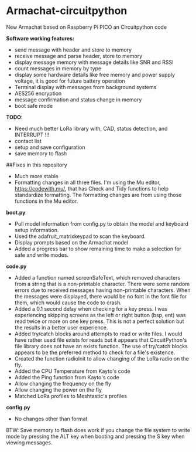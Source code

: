 # Armachat-circuitpython
New Armachat based on Raspberry Pi PICO an Circuitpython code

**Software working features:**

- send message with header and store to memory
- receive message and parse header, store to memory
- display message memory with message details like SNR and RSSI
- count messages in memory by type
- display some hardware details like free memory and power supply voltage, it is good for future battery operation
- Terminal display with messages from background systems
- AES256 encryption
- message confirmation and status change in memory
- boot safe mode


**TODO:**

- Need much better LoRa library with, CAD, status detection, and INTERRUPT !!!
- contact list
- setup and save configuration
- save memory to flash



##Fixes in this repository

- Much more stable
- Formatting changes in all three files. I'm using the Mu editor, <a href="https://codewith.mu/">https://codewith.mu/</a>, that has Check and Tidy functions to help standardize formatting. The formatting changes are from using those functions in the Mu editor.

**boot.py**

- Pull model information from config.py to obtain the model and keyboard setup information.
- Used the adafruit_matrixkeypad to scan the keyboard.
- Display prompts based on the Armachat model
- Added a progress bar to show remaining time to make a selection for safe and write modes.

**code.py**

- Added a function named screenSafeText, which removed characters from a string that is a non-printable character. There were some random errors due to received messages having non-printable characters. When the messages were displayed, there would be no font in the font file for them, which would cause the code to crash.
- Added a 0.1 second delay when checking for a key press. I was experiencing skipping screens as the left or right button (bsp, ent) was read twice or more on one key press. This is not a perfect solution but the results in a better user experience.
- Added try/catch blocks around attempts to read or write files. I would have rather used file exists for reads but it appears that CircuitPython's file library does not have an exists function. The use of try/catch blocks appears to be the preferred method to check for a file's existence.
- Created the function radioInit to allow changing of the LoRa radio on the fly.
- Added the CPU Temperature from Kayto's code
- Added the Ping function from Kayto's code
- Allow changing the frequency on the fly
- Allow changing the power on the fly
- Matched LoRa profiles to Meshtastic's profiles

**config.py**

- No changes other than format

BTW: Save memory to flash does work if you change the file system to write mode by pressing the ALT key when booting and pressing the S key when viewing messages.